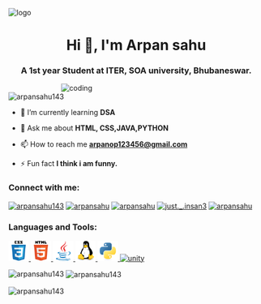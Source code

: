 ![logo]([https://www.google.com/url?sa=i&url=https%3A%2F%2Fwww.pxfuel.com%2Fen%2Fdesktop-wallpaper-ndonj&psig=AOvVaw2R5rkLoLoyMTpWh6vPIAiO&ust=1710959599771000&source=images&cd=vfe&opi=89978449&ved=0CBIQjRxqFwoTCKj6jJX7gIUDFQAAAAAdAAAAABAb](https://e1.pxfuel.com/desktop-wallpaper/489/946/desktop-wallpaper-aerial-view-of-abstract-futuristic-binary-city-a-high-high-tech-city.jpg))
<h1 align="center">Hi 👋, I'm Arpan sahu</h1>
<h3 align="center">A 1st year Student at ITER, SOA university, Bhubaneswar.</h3>
<img align="right" alt="coding" width="400" src="https://www.google.com/url?sa=i&url=https%3A%2F%2Fwww.pxfuel.com%2Fen%2Fdesktop-wallpaper-ndonj&psig=AOvVaw2R5rkLoLoyMTpWh6vPIAiO&ust=1710959599771000&source=images&cd=vfe&opi=89978449&ved=0CBIQjRxqFwoTCKj6jJX7gIUDFQAAAAAdAAAAABAb">


<p align="left"> <img src="https://komarev.com/ghpvc/?username=arpansahu143&label=Profile%20views&color=0e75b6&style=flat" alt="arpansahu143" /> </p>

- 🌱 I’m currently learning **DSA**

- 💬 Ask me about **HTML, CSS,JAVA,PYTHON**

- 📫 How to reach me **arpanop123456@gmail.com**

- ⚡ Fun fact **I think i am funny.**

<h3 align="left">Connect with me:</h3>
<p align="left">
<a href="https://twitter.com/arpansahu143" target="blank"><img align="center" src="https://raw.githubusercontent.com/rahuldkjain/github-profile-readme-generator/master/src/images/icons/Social/twitter.svg" alt="arpansahu143" height="30" width="40" /></a>
<a href="https://linkedin.com/in/arpansahu" target="blank"><img align="center" src="https://raw.githubusercontent.com/rahuldkjain/github-profile-readme-generator/master/src/images/icons/Social/linked-in-alt.svg" alt="arpansahu" height="30" width="40" /></a>
<a href="https://fb.com/arpansahu" target="blank"><img align="center" src="https://raw.githubusercontent.com/rahuldkjain/github-profile-readme-generator/master/src/images/icons/Social/facebook.svg" alt="arpansahu" height="30" width="40" /></a>
<a href="https://instagram.com/just._.insan3" target="blank"><img align="center" src="https://raw.githubusercontent.com/rahuldkjain/github-profile-readme-generator/master/src/images/icons/Social/instagram.svg" alt="just._.insan3" height="30" width="40" /></a>
<a href="https://www.hackerrank.com/arpansahu" target="blank"><img align="center" src="https://raw.githubusercontent.com/rahuldkjain/github-profile-readme-generator/master/src/images/icons/Social/hackerrank.svg" alt="arpansahu" height="30" width="40" /></a>
</p>

<h3 align="left">Languages and Tools:</h3>
<p align="left"> <a href="https://www.w3schools.com/css/" target="_blank" rel="noreferrer"> <img src="https://raw.githubusercontent.com/devicons/devicon/master/icons/css3/css3-original-wordmark.svg" alt="css3" width="40" height="40"/> </a> <a href="https://www.w3.org/html/" target="_blank" rel="noreferrer"> <img src="https://raw.githubusercontent.com/devicons/devicon/master/icons/html5/html5-original-wordmark.svg" alt="html5" width="40" height="40"/> </a> <a href="https://www.java.com" target="_blank" rel="noreferrer"> <img src="https://raw.githubusercontent.com/devicons/devicon/master/icons/java/java-original.svg" alt="java" width="40" height="40"/> </a> <a href="https://www.linux.org/" target="_blank" rel="noreferrer"> <img src="https://raw.githubusercontent.com/devicons/devicon/master/icons/linux/linux-original.svg" alt="linux" width="40" height="40"/> </a> <a href="https://www.python.org" target="_blank" rel="noreferrer"> <img src="https://raw.githubusercontent.com/devicons/devicon/master/icons/python/python-original.svg" alt="python" width="40" height="40"/> </a> <a href="https://unity.com/" target="_blank" rel="noreferrer"> <img src="https://www.vectorlogo.zone/logos/unity3d/unity3d-icon.svg" alt="unity" width="40" height="40"/> </a> </p>

<p><img align="left" src="https://github-readme-stats.vercel.app/api/top-langs?username=arpansahu143&show_icons=true&locale=en&layout=compact" alt="arpansahu143" /></p>

<p>&nbsp;<img align="center" src="https://github-readme-stats.vercel.app/api?username=arpansahu143&show_icons=true&locale=en" alt="arpansahu143" /></p>

<p><img align="center" src="https://github-readme-streak-stats.herokuapp.com/?user=arpansahu143&" alt="arpansahu143" /></p>
